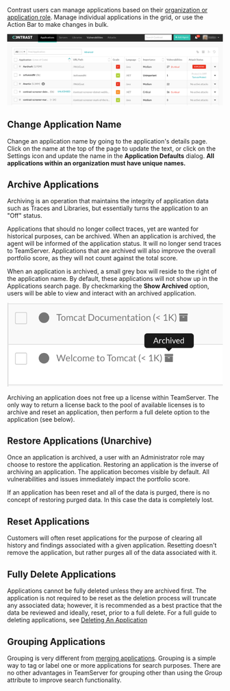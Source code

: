 <!--
title: "Managing Applications"
description: "Overview of the core operations for an application from the action bar."
tags: "user TeamServer application manage archiving restoring resetting deleting"
-->

Contrast users can manage applications based on their [organization or application role](admin-manageorgsroleperm.html#roles). Manage individual applications in the grid, or use the Action Bar to make changes in bulk. 

<a href="assets/images/Applications-page.png" rel="lightbox" title="Applications page"><img class="thumbnail" src="assets/images/Applications-page.png"/></a>

## Change Application Name 

Change an application name by going to the application's details page. Click on the name at the top of the page to update the text, or click on the Settings icon and update the name in the **Application Defaults** dialog. **All applications within an organization must have unique names.** 

<!-- Should this address System Settings? -->

## Archive Applications

Archiving is an operation that maintains the integrity of application data such as Traces and Libraries, but essentially turns the application to an "Off" status.

Applications that should no longer collect traces, yet are wanted for historical purposes, can be archived. When an application is archived, the agent will be informed of the application status. It will no longer send traces to TeamServer. Applications that are archived will also improve the overall portfolio score, as they will not count against the total score. 

When an application is archived, a small grey box will reside to the right of the application name. By default, these applications will not show up in the Applications search page. By checkmarking the **Show Archived** option, users will be able to view and interact with an archived application.

<a href="assets/images/Archived_App.png" rel="lightbox" title="Example Archived Application"><img class="thumbnail" src="assets/images/Archived_App.png"/></a>

Archiving an application does not free up a license within TeamServer. The only way to return a license back to the pool of available licenses is to archive and reset an application, then perform a full delete option to the application (see below).

## Restore Applications (Unarchive)
Once an application is archived, a user with an Administrator role may choose to restore the application. Restoring an application is the inverse of archiving an application. The application becomes visible by default. All vulnerabilities and issues immediately impact the portfolio score.

If an application has been reset and all of the data is purged, there is no concept of restoring purged data. In this case the data is completely lost.

## Reset Applications
Customers will often reset applications for the purpose of clearing all history and findings associated with a given application. Resetting doesn't remove the application, but rather purges all of the data associated with it.

## Fully Delete Applications 
Applications cannot be fully deleted unless they are archived first. The application is not required to be reset as the deletion process will truncate any associated data; however, it is recommended as a best practice that the data be reviewed and ideally, reset, prior to a full delete. For a full guide to deleting applications, see [Deleting An Application](user-appsmanage.html#delete)

## Grouping Applications
Grouping is very different from [merging applications](user-appsmanage.html#merge). Grouping is a simple way to tag or label one or more applications for search purposes. There are no other advantages in TeamServer for grouping other than using the Group attribute to improve search functionality.
